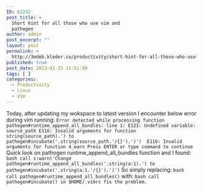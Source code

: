 ```yaml
---
ID: 62242
post_title: >
  Short hint for all those who use vim and
  pathogen
author: admin
post_excerpt: ""
layout: post
permalink: >
  http://3mdeb.kleder.co/productivity/short-hint-for-all-those-who-use-vim-and-pathogen/
published: true
post_date: 2013-01-15 11:51:00
tags: [ ]
categories:
  - Productivity
  - Linux
  - Vim
---
```

Today, after updating my wokspace to latest version I encounter below error during vim running: `Error detected while processing function pathogen#runtime_append_all_bundles:
line 1:
E121: Undefined variable: source_path
E116: Invalid arguments for function string(source_path).') to pathogen#incubate('.string(source_path.'/{}').')') 
E116: Invalid arguments for function 4_warn
Press ENTER or type command to continue` Quick look on pathogen runtime_append_all_bundles function and I found: `bash
call s:warn('Change pathogen#runtime_append_all_bundles('.string(a:1).') to pathogen#incubate('.string(a:1.'/{}').')')` So simply replacing: `bash
call pathogen#runtime_append_all_bundles()` with: `bash
call pathogen#incubate() in $HOME/.vimrc fix the problem.`